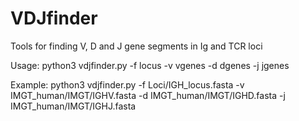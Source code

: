 # VDJfinder

Tools for finding V, D and J gene segments in Ig and TCR loci

Usage: python3 vdjfinder.py -f locus -v vgenes -d dgenes -j jgenes

Example: python3 vdjfinder.py -f Loci/IGH_locus.fasta -v IMGT_human/IMGT/IGHV.fasta -d IMGT_human/IMGT/IGHD.fasta -j IMGT_human/IMGT/IGHJ.fasta